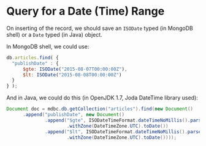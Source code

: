 # Query for a Date (Time) Range

On inserting of the record, we should save an `ISODate` typed (in MongoDB shell) or a `Date` typed (in Java) object.

In MongoDB shell, we could use:

  ```javascript
db.articles.find( {
    "publishDate" : {
        $gte: ISODate("2015-08-07T00:00:00Z"),
        $lt: ISODate("2015-08-08T00:00:00Z") 
    }
} );
  ```

And in Java, we could do this (in OpenJDK 1.7, Joda DateTime library used):

  ```java
Document doc = mdbc.db.getCollection("articles").find(new Document()
		.append("publishDate", new Document()
				.append("$gte", ISODateTimeFormat.dateTimeNoMillis().parseDateTime("2015-08-07T00:00:00Z")
						.withZone(DateTimeZone.UTC).toDate())
				.append("$lt", ISODateTimeFormat.dateTimeNoMillis().parseDateTime("2015-08-08T00:00:00Z")
						.withZone(DateTimeZone.UTC).toDate())));
  ```
